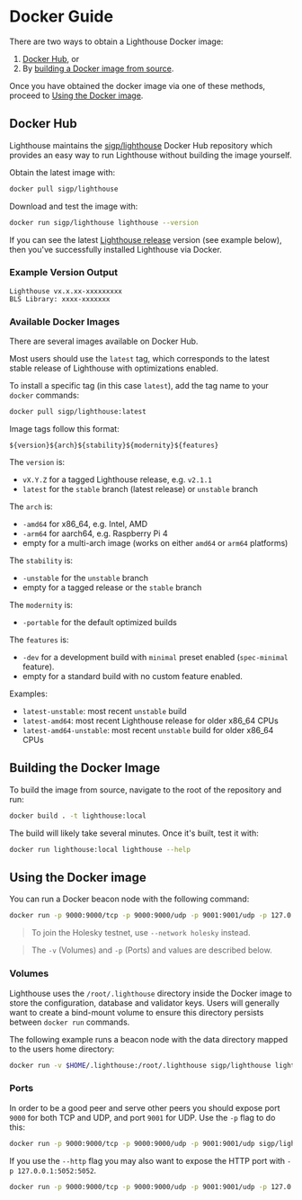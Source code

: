 # Docker Guide

There are two ways to obtain a Lighthouse Docker image:

1. [Docker Hub](#docker-hub), or
2. By [building a Docker image from source](#building-the-docker-image).

Once you have obtained the docker image via one of these methods, proceed to [Using the Docker
image](#using-the-docker-image).

## Docker Hub

Lighthouse maintains the [sigp/lighthouse][docker_hub] Docker Hub repository which provides an easy
way to run Lighthouse without building the image yourself.

Obtain the latest image with:

```bash
docker pull sigp/lighthouse
```

Download and test the image with:

```bash
docker run sigp/lighthouse lighthouse --version
```

If you can see the latest [Lighthouse release](https://github.com/sigp/lighthouse/releases) version
(see example below), then you've successfully installed Lighthouse via Docker.

### Example Version Output

```text
Lighthouse vx.x.xx-xxxxxxxxx
BLS Library: xxxx-xxxxxxx
```

### Available Docker Images

There are several images available on Docker Hub.

Most users should use the `latest` tag, which corresponds to the latest stable release of
Lighthouse with optimizations enabled. 

To install a specific tag (in this case `latest`), add the tag name to your `docker` commands:

```bash
docker pull sigp/lighthouse:latest
```

Image tags follow this format:

```text
${version}${arch}${stability}${modernity}${features}
```

The `version` is:

* `vX.Y.Z` for a tagged Lighthouse release, e.g. `v2.1.1`
* `latest` for the `stable` branch (latest release) or `unstable` branch

The `arch` is:

* `-amd64` for x86_64, e.g. Intel, AMD
* `-arm64` for aarch64, e.g. Raspberry Pi 4
* empty for a multi-arch image (works on either `amd64` or `arm64` platforms)

The `stability` is:

* `-unstable` for the `unstable` branch
* empty for a tagged release or the `stable` branch

The `modernity` is:

* `-portable` for the default optimized builds

The `features` is:

* `-dev` for a development build with `minimal` preset enabled (`spec-minimal` feature).
* empty for a standard build with no custom feature enabled.

Examples:

* `latest-unstable`: most recent `unstable` build
* `latest-amd64`: most recent Lighthouse release for older x86_64 CPUs
* `latest-amd64-unstable`: most recent `unstable` build for older x86_64 CPUs

## Building the Docker Image

To build the image from source, navigate to
the root of the repository and run:

```bash
docker build . -t lighthouse:local
```

The build will likely take several minutes. Once it's built, test it with:

```bash
docker run lighthouse:local lighthouse --help
```

## Using the Docker image

You can run a Docker beacon node with the following command:

```bash
docker run -p 9000:9000/tcp -p 9000:9000/udp -p 9001:9001/udp -p 127.0.0.1:5052:5052 -v $HOME/.lighthouse:/root/.lighthouse sigp/lighthouse lighthouse --network mainnet beacon --http --http-address 0.0.0.0
```

> To join the Holesky testnet, use `--network holesky` instead.

> The `-v` (Volumes) and `-p` (Ports) and values are described below.

### Volumes

Lighthouse uses the `/root/.lighthouse` directory inside the Docker image to
store the configuration, database and validator keys. Users will generally want
to create a bind-mount volume to ensure this directory persists between `docker
run` commands.

The following example runs a beacon node with the data directory
mapped to the users home directory:

```bash
docker run -v $HOME/.lighthouse:/root/.lighthouse sigp/lighthouse lighthouse beacon
```

### Ports

In order to be a good peer and serve other peers you should expose port `9000` for both TCP and UDP, and port `9001` for UDP.
Use the `-p` flag to do this:

```bash
docker run -p 9000:9000/tcp -p 9000:9000/udp -p 9001:9001/udp sigp/lighthouse lighthouse beacon
```

If you use the `--http` flag you may also want to expose the HTTP port with `-p
127.0.0.1:5052:5052`.

```bash
docker run -p 9000:9000/tcp -p 9000:9000/udp -p 9001:9001/udp -p 127.0.0.1:5052:5052 sigp/lighthouse lighthouse beacon --http --http-address 0.0.0.0
```

[docker_hub]: https://hub.docker.com/repository/docker/sigp/lighthouse/
